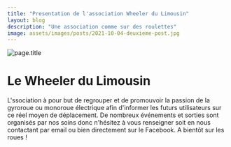```yaml
---
title: "Presentation de l'association Wheeler du Limousin"
layout: blog
description: "Une association comme sur des roulettes"
image: assets/images/posts/2021-10-04-deuxieme-post.jpg
---
```


![page.title]({{site.url}}/{{page.image}})


# Le Wheeler du Limousin

L'ssociation à pour but de regrouper et de promouvoir la passion de la gyroroue ou monoroue électrique afin d'informer les futurs utilisateurs sur ce réel moyen de déplacement.
De nombreux événements et sorties sont organisés par nos soins donc n'hésitez à vous renseigner soit en nous contactant par email ou bien directement sur le Facebook.
A bientôt sur les roues !
